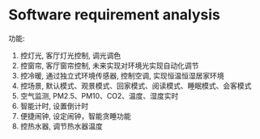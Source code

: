 # Software requirement analysis
功能:
1. 控灯光, 客厅灯光控制, 调光调色
2. 控窗帘, 客厅窗帘控制, 未来实现对环境光实现自动化调节
3. 控冷暖, 通过独立式环境传感器, 控制空调, 实现恒温恒湿居家环境
4. 控场景, 默认模式、观景模式、回家模式、阅读模式、睡眠模式、会客模式
5. 空气监测, PM2.5、PM10、CO2、温度、湿度实时
6. 智能计时, 设置倒计时
7. 便捷闹钟, 设定闹钟，智能贪睡功能
8. 控热水器, 调节热水器温度
